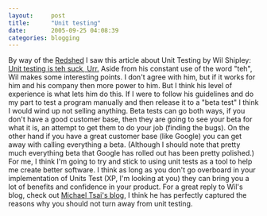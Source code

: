 ```yaml
---
layout:     post
title:      "Unit testing"
date:       2005-09-25 04:08:39
categories: blogging
---
```

By way of the [Redshed](http://rentzsch.com/) I saw this article about Unit Testing by Wil Shipley: [Unit testing is teh suck, Urr.](http://wilshipley.com/blog/2005/09/unit-testing-is-teh-suck-urr.html) Aside from his constant use of the word "teh", Wil makes some interesting points. I don't agree with him, but if it works for him and his company then more power to him. But I think his level of experience is what lets him do this. If I were to follow his guidelines and do my part to test a program manually and then release it to a "beta test" I think I would wind up not selling anything. Beta tests can go both ways, if you don't have a good customer base, then they are going to see your beta for what it is, an attempt to get them to do your job (finding the bugs). On the other hand if you have a great customer base (like Google) you can get away with calling everything a beta. (Although I should note that pretty much everything beta that Google has rolled out has been pretty polished.) For me, I think I'm going to try and stick to using unit tests as a tool to help me create better software. I think as long as you don't go overboard in your implementation of Units Test (XP, I'm looking at you) they can bring you a lot of benefits and confidence in your product. For a great reply to Wil's blog, check out [Michael Tsai's blog](http://mjtsai.com/blog/2005/09/23/unit-testing/), I think he has perfectly captured the reasons why you should not turn away from unit testing.
